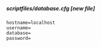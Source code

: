 ##### scriptfiles/database.cfg [new file]
    hostname=localhost
    username=
    database=
    password=
